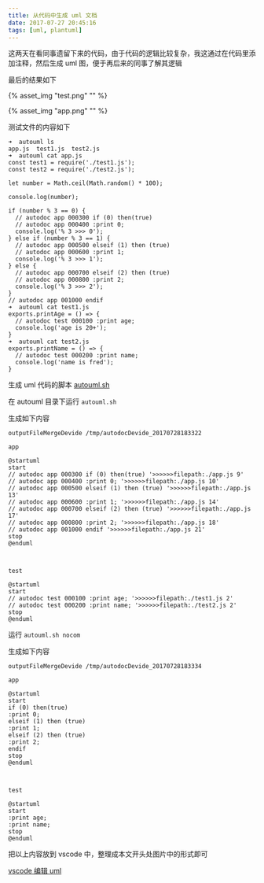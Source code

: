 ```yaml
---
title: 从代码中生成 uml 文档
date: 2017-07-27 20:45:16
tags: [uml, plantuml]
---
```


这两天在看同事遗留下来的代码，由于代码的逻辑比较复杂，我这通过在代码里添加注释，然后生成 uml 图，便于再后来的同事了解其逻辑

<!--more-->

最后的结果如下

{% asset_img "test.png" "" %}

{% asset_img "app.png" "" %}


测试文件的内容如下

```
➜  autouml ls
app.js  test1.js  test2.js
➜  autouml cat app.js
const test1 = require('./test1.js');
const test2 = require('./test2.js');

let number = Math.ceil(Math.random() * 100);

console.log(number);

if (number % 3 == 0) {
  // autodoc app 000300 if (0) then(true)
  // autodoc app 000400 :print 0;
  console.log('% 3 >>> 0');
} else if (number % 3 == 1) {
  // autodoc app 000500 elseif (1) then (true)
  // autodoc app 000600 :print 1;
  console.log('% 3 >>> 1');
} else {
  // autodoc app 000700 elseif (2) then (true)
  // autodoc app 000800 :print 2;
  console.log('% 3 >>> 2');
}
// autodoc app 001000 endif
➜  autouml cat test1.js
exports.printAge = () => {
  // autodoc test 000100 :print age;
  console.log('age is 20+');
}
➜  autouml cat test2.js
exports.printName = () => {
  // autodoc test 000200 :print name;
  console.log('name is fred');
}
```



生成 uml 代码的脚本 [autouml.sh](https://github.com/FredJiang/myshell/blob/master/autouml.sh)

在 autouml 目录下运行 `autouml.sh`


生成如下内容

```
outputFileMergeDevide /tmp/autodocDevide_20170728183322

app

@startuml
start
// autodoc app 000300 if (0) then(true) '>>>>>>filepath:./app.js 9'
// autodoc app 000400 :print 0; '>>>>>>filepath:./app.js 10'
// autodoc app 000500 elseif (1) then (true) '>>>>>>filepath:./app.js 13'
// autodoc app 000600 :print 1; '>>>>>>filepath:./app.js 14'
// autodoc app 000700 elseif (2) then (true) '>>>>>>filepath:./app.js 17'
// autodoc app 000800 :print 2; '>>>>>>filepath:./app.js 18'
// autodoc app 001000 endif '>>>>>>filepath:./app.js 21'
stop
@enduml



test

@startuml
start
// autodoc test 000100 :print age; '>>>>>>filepath:./test1.js 2'
// autodoc test 000200 :print name; '>>>>>>filepath:./test2.js 2'
stop
@enduml
```


运行 `autouml.sh nocom`

生成如下内容

```
outputFileMergeDevide /tmp/autodocDevide_20170728183334

app

@startuml
start
if (0) then(true)
:print 0;
elseif (1) then (true)
:print 1;
elseif (2) then (true)
:print 2;
endif
stop
@enduml



test

@startuml
start
:print age;
:print name;
stop
@enduml
```



把以上内容放到 vscode 中，整理成本文开头处图片中的形式即可


[vscode 编辑 uml](../../../../2017/07/26/vscode-编辑-uml/)

